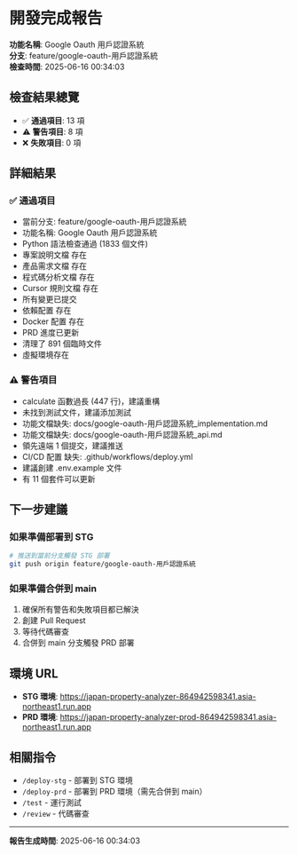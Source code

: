 # 開發完成報告

**功能名稱**: Google Oauth 用戶認證系統  
**分支**: feature/google-oauth-用戶認證系統  
**檢查時間**: 2025-06-16 00:34:03

## 檢查結果總覽

- ✅ **通過項目**: 13 項
- ⚠️  **警告項目**: 8 項  
- ❌ **失敗項目**: 0 項

## 詳細結果

### ✅ 通過項目
- 當前分支: feature/google-oauth-用戶認證系統
- 功能名稱: Google Oauth 用戶認證系統
- Python 語法檢查通過 (1833 個文件)
- 專案說明文檔 存在
- 產品需求文檔 存在
- 程式碼分析文檔 存在
- Cursor 規則文檔 存在
- 所有變更已提交
- 依賴配置 存在
- Docker 配置 存在
- PRD 進度已更新
- 清理了 891 個臨時文件
- 虛擬環境存在

### ⚠️ 警告項目
- calculate 函數過長 (447 行)，建議重構
- 未找到測試文件，建議添加測試
- 功能文檔缺失: docs/google-oauth-用戶認證系統_implementation.md
- 功能文檔缺失: docs/google-oauth-用戶認證系統_api.md
- 領先遠端 1 個提交，建議推送
- CI/CD 配置 缺失: .github/workflows/deploy.yml
- 建議創建 .env.example 文件
- 有 11 個套件可以更新


## 下一步建議

### 如果準備部署到 STG
```bash
# 推送到當前分支觸發 STG 部署
git push origin feature/google-oauth-用戶認證系統
```

### 如果準備合併到 main
1. 確保所有警告和失敗項目都已解決
2. 創建 Pull Request
3. 等待代碼審查
4. 合併到 main 分支觸發 PRD 部署

## 環境 URL

- **STG 環境**: https://japan-property-analyzer-864942598341.asia-northeast1.run.app
- **PRD 環境**: https://japan-property-analyzer-prod-864942598341.asia-northeast1.run.app

## 相關指令

- `/deploy-stg` - 部署到 STG 環境
- `/deploy-prd` - 部署到 PRD 環境（需先合併到 main）
- `/test` - 運行測試
- `/review` - 代碼審查

---

**報告生成時間**: 2025-06-16 00:34:03
